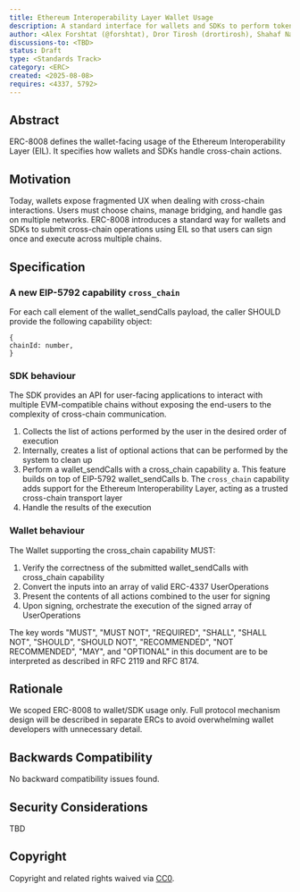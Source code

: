 ```yaml
---
title: Ethereum Interoperability Layer Wallet Usage
description: A standard interface for wallets and SDKs to perform token transfers and cross-chain calls via the Ethereum Interoperability Layer (EIL).
author: <Alex Forshtat (@forshtat), Dror Tirosh (drortirosh), Shahaf Nacson (shahafn), Yoav Weiss (@yoavw), Marissa Posner (@marissaposner)>
discussions-to: <TBD>
status: Draft
type: <Standards Track>
category: <ERC> 
created: <2025-08-08>
requires: <4337, 5792>
---
```


## Abstract

ERC-8008 defines the wallet-facing usage of the Ethereum Interoperability Layer (EIL). It specifies how wallets and SDKs handle cross-chain actions.

## Motivation
Today, wallets expose fragmented UX when dealing with cross-chain interactions. Users must choose chains, manage bridging, and handle gas on multiple networks. ERC-8008 introduces a standard way for wallets and SDKs to submit cross-chain operations using EIL so that users can sign once and execute across multiple chains. 

## Specification

### A new EIP-5792 capability `cross_chain`

For each call element of the wallet_sendCalls payload, the caller SHOULD provide the following capability object:
```
{
chainId: number,
}
```
### SDK behaviour
The SDK provides an API for user-facing applications to interact with multiple EVM-compatible chains without exposing the end-users to the complexity of cross-chain communication.

1. Collects the list of actions performed by the user in the desired order of execution
2. Internally, creates a list of optional actions that can be performed by the system to clean up
3. Perform a wallet_sendCalls with a cross_chain capability 
    a. This feature builds on top of EIP-5792 wallet_sendCalls 
    b. The `cross_chain` capability adds support for the Ethereum Interoperability Layer, acting as a trusted cross-chain transport layer
4. Handle the results of the execution

### Wallet behaviour
The Wallet supporting the cross_chain capability MUST:
1. Verify the correctness of the submitted wallet_sendCalls with cross_chain capability 
2. Convert the inputs into an array of valid ERC-4337 UserOperations
3. Present the contents of all actions combined to the user for signing
4. Upon signing, orchestrate the execution of the signed array of UserOperations

The key words "MUST", "MUST NOT", "REQUIRED", "SHALL", "SHALL NOT", "SHOULD", "SHOULD NOT", "RECOMMENDED", "NOT RECOMMENDED", "MAY", and "OPTIONAL" in this document are to be interpreted as described in RFC 2119 and RFC 8174.

## Rationale

We scoped ERC-8008 to wallet/SDK usage only. Full protocol mechanism design will be described in separate ERCs to avoid overwhelming wallet developers with unnecessary detail.

## Backwards Compatibility

No backward compatibility issues found.

## Security Considerations

TBD

## Copyright

Copyright and related rights waived via [CC0](../LICENSE.md).
